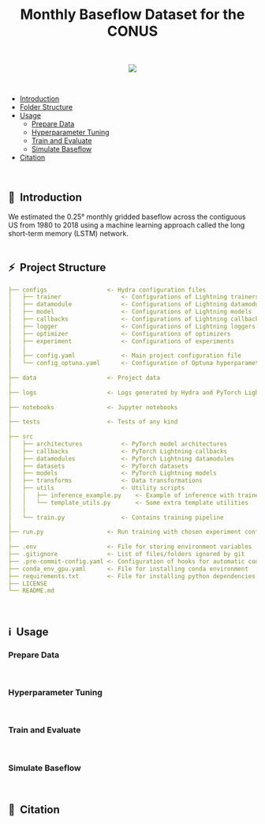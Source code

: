 <div align="center">

# Monthly Baseflow Dataset for the CONUS

</div>
<br>

<div align="center">

![](https://user-images.githubusercontent.com/29588684/142756866-7e22814d-2e78-4fad-8035-86eee529bb10.gif)

</div>
<br>

- [Introduction](#introduction)
- [Folder Structure](#project-structure)
- [Usage](#usage)
    - [Prepare Data](#prepare-data)
    - [Hyperparameter Tuning](#hyperparameter-tuning)
    - [Train and Evaluate](#train-and-evaluate)
    - [Simulate Baseflow](#simulate-baseflow)
- [Citation](#citation)
<br>


## 📌&nbsp;&nbsp;Introduction
We estimated the 0.25° monthly gridded baseflow across the contiguous US from 1980 to 2018 using a machine learning approach called the long short-term memory (LSTM) network.
<br>
<br>

## ⚡&nbsp;&nbsp;Project Structure
```yaml
├── configs                 <- Hydra configuration files
│   ├── trainer                 <- Configurations of Lightning trainers
│   ├── datamodule              <- Configurations of Lightning datamodules
│   ├── model                   <- Configurations of Lightning models
│   ├── callbacks               <- Configurations of Lightning callbacks
│   ├── logger                  <- Configurations of Lightning loggers
│   ├── optimizer               <- Configurations of optimizers
│   ├── experiment              <- Configurations of experiments
│   │
│   ├── config.yaml             <- Main project configuration file
│   └── config_optuna.yaml      <- Configuration of Optuna hyperparameter search
│
├── data                    <- Project data
│
├── logs                    <- Logs generated by Hydra and PyTorch Lightning loggers
│
├── notebooks               <- Jupyter notebooks
│
├── tests                   <- Tests of any kind
│
├── src
│   ├── architectures           <- PyTorch model architectures
│   ├── callbacks               <- PyTorch Lightning callbacks
│   ├── datamodules             <- PyTorch Lightning datamodules
│   ├── datasets                <- PyTorch datasets
│   ├── models                  <- PyTorch Lightning models
│   ├── transforms              <- Data transformations
│   ├── utils                   <- Utility scripts
│   │   ├── inference_example.py    <- Example of inference with trained model
│   │   └── template_utils.py       <- Some extra template utilities
│   │
│   └── train.py                <- Contains training pipeline
│
├── run.py                  <- Run training with chosen experiment configuration
│
├── .env                    <- File for storing environment variables
├── .gitignore              <- List of files/folders ignored by git
├── .pre-commit-config.yaml <- Configuration of hooks for automatic code formatting
├── conda_env_gpu.yaml      <- File for installing conda environment
├── requirements.txt        <- File for installing python dependencies
├── LICENSE
└── README.md
```
<br>

## ℹ️&nbsp;&nbsp;Usage

### Prepare Data
<br>

### Hyperparameter Tuning
<br>

### Train and Evaluate
<br>

### Simulate Baseflow
<br>

## 🚀&nbsp;&nbsp;Citation


